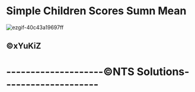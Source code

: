 # Simple Children Scores Sumn Mean

![ezgif-40c43a19697ff](https://github.com/user-attachments/assets/9ed60750-b7f1-4e94-81d0-5d9bb49ebf31)


## ©xYuKiZ
# --------------------©NTS Solutions--------------------
